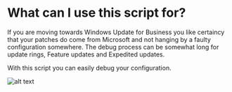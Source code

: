 # What can I use this script for?

If you are moving towards Windows Update for Business you like certaincy that your patches do come from Microsoft and not hanging by a faulty configuration somewhere. 
The debug process can be somewhat long for update rings, Feature updates and Expedited updates.

With this script you can easily debug your configuration.

![alt text](https://github.com/mmelkersen/EndpointManager/tree/main/Windows%20Update%20for%20Business/Content/WUfBOutput.png)